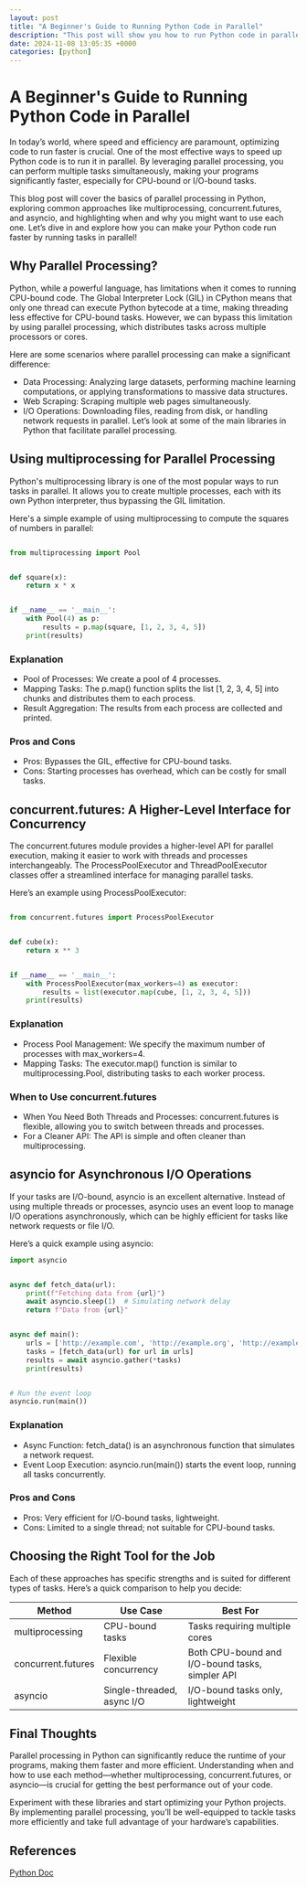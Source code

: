 ```yaml
---
layout: post
title: "A Beginner's Guide to Running Python Code in Parallel"
description: "This post will show you how to run Python code in parallel, attached with code examples and explanations."
date: 2024-11-08 13:05:35 +0000
categories: [python]
---
```


# A Beginner's Guide to Running Python Code in Parallel

In today’s world, where speed and efficiency are paramount, optimizing code to run faster is crucial. One of the most
effective ways to speed up Python code is to run it in parallel. By leveraging parallel processing, you can perform
multiple tasks simultaneously, making your programs significantly faster, especially for CPU-bound or I/O-bound tasks.

This blog post will cover the basics of parallel processing in Python, exploring common approaches like multiprocessing,
concurrent.futures, and asyncio, and highlighting when and why you might want to use each one. Let’s dive in and explore
how you can make your Python code run faster by running tasks in parallel!

## Why Parallel Processing?

Python, while a powerful language, has limitations when it comes to running CPU-bound code. The Global Interpreter
Lock (GIL) in CPython means that only one thread can execute Python bytecode at a time, making threading less effective
for CPU-bound tasks. However, we can bypass this limitation by using parallel processing, which distributes tasks across
multiple processors or cores.

Here are some scenarios where parallel processing can make a significant difference:

* Data Processing: Analyzing large datasets, performing machine learning computations, or applying transformations to
  massive data structures.
* Web Scraping: Scraping multiple web pages simultaneously.
* I/O Operations: Downloading files, reading from disk, or handling network requests in parallel.
  Let’s look at some of the main libraries in Python that facilitate parallel processing.

## Using multiprocessing for Parallel Processing

Python's multiprocessing library is one of the most popular ways to run tasks in parallel. It allows you to create
multiple processes, each with its own Python interpreter, thus bypassing the GIL limitation.

Here's a simple example of using multiprocessing to compute the squares of numbers in parallel:

```python

from multiprocessing import Pool


def square(x):
    return x * x


if __name__ == '__main__':
    with Pool(4) as p:
        results = p.map(square, [1, 2, 3, 4, 5])
    print(results)

```

### Explanation

* Pool of Processes: We create a pool of 4 processes.
* Mapping Tasks: The p.map() function splits the list [1, 2, 3, 4, 5] into chunks and distributes them to each process.
* Result Aggregation: The results from each process are collected and printed.

### Pros and Cons

* Pros: Bypasses the GIL, effective for CPU-bound tasks.
* Cons: Starting processes has overhead, which can be costly for small tasks.

## concurrent.futures: A Higher-Level Interface for Concurrency

The concurrent.futures module provides a higher-level API for parallel execution, making it easier to work with threads
and processes interchangeably. The ProcessPoolExecutor and ThreadPoolExecutor classes offer a streamlined interface for
managing parallel tasks.

Here’s an example using ProcessPoolExecutor:

```python

from concurrent.futures import ProcessPoolExecutor


def cube(x):
    return x ** 3


if __name__ == '__main__':
    with ProcessPoolExecutor(max_workers=4) as executor:
        results = list(executor.map(cube, [1, 2, 3, 4, 5]))
    print(results)

```

### Explanation

* Process Pool Management: We specify the maximum number of processes with max_workers=4.
* Mapping Tasks: The executor.map() function is similar to multiprocessing.Pool, distributing tasks to each worker
  process.

### When to Use concurrent.futures

* When You Need Both Threads and Processes: concurrent.futures is flexible, allowing you to switch between threads and
  processes.
* For a Cleaner API: The API is simple and often cleaner than multiprocessing.

## asyncio for Asynchronous I/O Operations

If your tasks are I/O-bound, asyncio is an excellent alternative. Instead of using multiple threads or processes,
asyncio uses an event loop to manage I/O operations asynchronously, which can be highly efficient for tasks like network
requests or file I/O.

Here’s a quick example using asyncio:

```python
import asyncio


async def fetch_data(url):
    print(f"Fetching data from {url}")
    await asyncio.sleep(1)  # Simulating network delay
    return f"Data from {url}"


async def main():
    urls = ['http://example.com', 'http://example.org', 'http://example.net']
    tasks = [fetch_data(url) for url in urls]
    results = await asyncio.gather(*tasks)
    print(results)


# Run the event loop
asyncio.run(main())

```

### Explanation

* Async Function: fetch_data() is an asynchronous function that simulates a network request.
* Event Loop Execution: asyncio.run(main()) starts the event loop, running all tasks concurrently.

### Pros and Cons

* Pros: Very efficient for I/O-bound tasks, lightweight.
* Cons: Limited to a single thread; not suitable for CPU-bound tasks.

## Choosing the Right Tool for the Job

Each of these approaches has specific strengths and is suited for different types of tasks. Here’s a quick comparison to
help you decide:

| Method              | 	Use Case                  | 	Best For                                        |
|---------------------|----------------------------|--------------------------------------------------|
| multiprocessing     | 	CPU-bound tasks           | 	Tasks requiring multiple cores                  |
| concurrent.futures	 | Flexible concurrency       | 	Both CPU-bound and I/O-bound tasks, simpler API |
| asyncio	            | Single-threaded, async I/O | 	I/O-bound tasks only, lightweight               |

## Final Thoughts
Parallel processing in Python can significantly reduce the runtime of your programs, making them faster and more efficient. Understanding when and how to use each method—whether multiprocessing, concurrent.futures, or asyncio—is crucial for getting the best performance out of your code.

Experiment with these libraries and start optimizing your Python projects. By implementing parallel processing, you’ll be well-equipped to tackle tasks more efficiently and take full advantage of your hardware’s capabilities.


## References
[Python Doc](https://docs.python.org/3/library/multiprocessing.html)